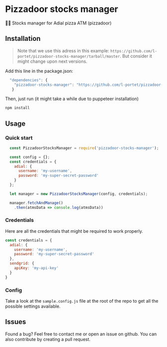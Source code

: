 # Pizzadoor stocks manager
🍕🤖 Stocks manager for Adial pizza ATM (pizzadoor)

## Installation
> Note that we use this adress in this example: `https://github.com/l-portet/pizzadoor-stocks-manager/tarball/master`. But consider it might change upon next versions.

Add this line in the package.json:
```javascript
  "dependencies": {
    "pizzadoor-stocks-manager": "https://github.com/l-portet/pizzadoor-stocks-manager/tarball/master"
   }
```
Then, just run (it might take a while due to puppeteer installation)
```bash
npm install
```

## Usage
### Quick start
```javascript
  const PizzadoorStocksManager = require('pizzadoor-stocks-manager');

  const config = {};
  const credentials = {
    adial: {
      username: 'my-username',
      password: 'my-super-secret-password'
    }
  };

  let manager = new PizzadoorStocksManager(config, credentials);

  manager.fetchAndManage()
    .then(atmsData => console.log(atmsData))
```

### Credentials
Here are all the credentials that might be required to work properly.
```javascript
const credentials = {
  adial: {
    username: 'my-username',
    password: 'my-super-secret-password'
  },
  sendgrid: {
    apiKey: 'my-api-key'
  }
}
```

### Config
Take a look at the `sample.config.js` file at the root of the repo to get all the possible settings available.

## Issues
Found a bug? Feel free to contact me or open an issue on github. You can also contribute by creating a pull request.
